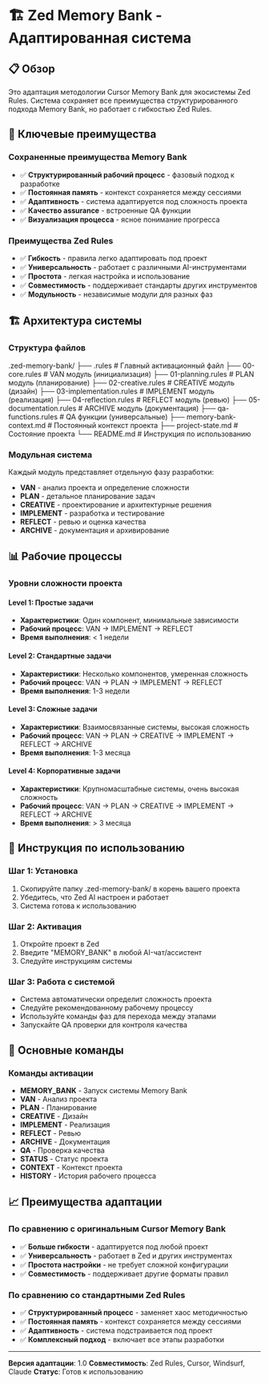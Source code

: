 # 🏗️ Zed Memory Bank - Адаптированная система

## 📋 Обзор
Это адаптация методологии Cursor Memory Bank для экосистемы Zed Rules. Система сохраняет все преимущества структурированного подхода Memory Bank, но работает с гибкостью Zed Rules.

## 🎯 Ключевые преимущества

### Сохраненные преимущества Memory Bank
- ✅ **Структурированный рабочий процесс** - фазовый подход к разработке
- ✅ **Постоянная память** - контекст сохраняется между сессиями
- ✅ **Адаптивность** - система адаптируется под сложность проекта
- ✅ **Качество assurance** - встроенные QA функции
- ✅ **Визуализация процесса** - ясное понимание прогресса

### Преимущества Zed Rules
- ✅ **Гибкость** - правила легко адаптировать под проект
- ✅ **Универсальность** - работает с различными AI-инструментами
- ✅ **Простота** - легкая настройка и использование
- ✅ **Совместимость** - поддерживает стандарты других инструментов
- ✅ **Модульность** - независимые модули для разных фаз

## 🏗️ Архитектура системы

### Структура файлов
.zed-memory-bank/
├── .rules                    # Главный активационный файл
├── 00-core.rules             # VAN модуль (инициализация)
├── 01-planning.rules         # PLAN модуль (планирование)
├── 02-creative.rules         # CREATIVE модуль (дизайн)
├── 03-implementation.rules    # IMPLEMENT модуль (реализация)
├── 04-reflection.rules       # REFLECT модуль (ревью)
├── 05-documentation.rules     # ARCHIVE модуль (документация)
├── qa-functions.rules         # QA функции (универсальные)
├── memory-bank-context.md    # Постоянный контекст проекта
├── project-state.md           # Состояние проекта
└── README.md                  # Инструкция по использованию

### Модульная система
Каждый модуль представляет отдельную фазу разработки:
- **VAN** - анализ проекта и определение сложности
- **PLAN** - детальное планирование задач
- **CREATIVE** - проектирование и архитектурные решения
- **IMPLEMENT** - разработка и тестирование
- **REFLECT** - ревью и оценка качества
- **ARCHIVE** - документация и архивирование

## 📊 Рабочие процессы

### Уровни сложности проекта

#### Level 1: Простые задачи
- **Характеристики**: Один компонент, минимальные зависимости
- **Рабочий процесс**: VAN → IMPLEMENT → REFLECT
- **Время выполнения**: < 1 недели

#### Level 2: Стандартные задачи
- **Характеристики**: Несколько компонентов, умеренная сложность
- **Рабочий процесс**: VAN → PLAN → IMPLEMENT → REFLECT
- **Время выполнения**: 1-3 недели

#### Level 3: Сложные задачи
- **Характеристики**: Взаимосвязанные системы, высокая сложность
- **Рабочий процесс**: VAN → PLAN → CREATIVE → IMPLEMENT → REFLECT → ARCHIVE
- **Время выполнения**: 1-3 месяца

#### Level 4: Корпоративные задачи
- **Характеристики**: Крупномасштабные системы, очень высокая сложность
- **Рабочий процесс**: VAN → PLAN → CREATIVE → IMPLEMENT → REFLECT → ARCHIVE
- **Время выполнения**: > 3 месяца

## 🚀 Инструкция по использованию

### Шаг 1: Установка
1. Скопируйте папку .zed-memory-bank/ в корень вашего проекта
2. Убедитесь, что Zed AI настроен и работает
3. Система готова к использованию

### Шаг 2: Активация
1. Откройте проект в Zed
2. Введите "MEMORY_BANK" в любой AI-чат/ассистент
3. Следуйте инструкциям системы

### Шаг 3: Работа с системой
- Система автоматически определит сложность проекта
- Следуйте рекомендованному рабочему процессу
- Используйте команды фаз для перехода между этапами
- Запускайте QA проверки для контроля качества

## 🔧 Основные команды

### Команды активации
- **MEMORY_BANK** - Запуск системы Memory Bank
- **VAN** - Анализ проекта
- **PLAN** - Планирование
- **CREATIVE** - Дизайн
- **IMPLEMENT** - Реализация
- **REFLECT** - Ревью
- **ARCHIVE** - Документация
- **QA** - Проверка качества
- **STATUS** - Статус проекта
- **CONTEXT** - Контекст проекта
- **HISTORY** - История рабочего процесса

## 📈 Преимущества адаптации

### По сравнению с оригинальным Cursor Memory Bank
- ✅ **Больше гибкости** - адаптируется под любой проект
- ✅ **Универсальность** - работает в Zed и других инструментах
- ✅ **Простота настройки** - не требует сложной конфигурации
- ✅ **Совместимость** - поддерживает другие форматы правил

### По сравнению со стандартными Zed Rules
- ✅ **Структурированный процесс** - заменяет хаос методичностью
- ✅ **Постоянная память** - контекст сохраняется между сессиями
- ✅ **Адаптивность** - система подстраивается под проект
- ✅ **Комплексный подход** - включает все этапы разработки

---

**Версия адаптации**: 1.0
**Совместимость**: Zed Rules, Cursor, Windsurf, Claude
**Статус**: Готов к использованию